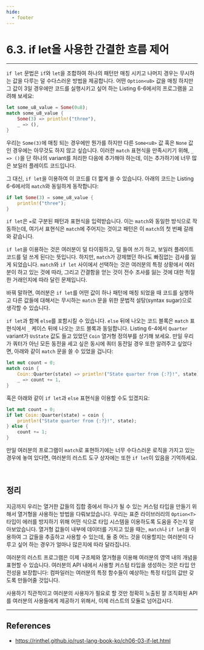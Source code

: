 ```yaml
---
hide:
  - footer
---
```


# 6.3. if let을 사용한 간결한 흐름 제어

---

`if let` 문법은 `if`와 `let`을 조합하여 하나의 패턴만 매칭 시키고 나머지 경우는 무시하는 값을 다루는 덜 수다스러운 방법을 제공합니다. 어떤 `Option<u8>` 값을 매칭 하지만 그 값이 3일 경우에만 코드를 실행시키고 싶어 하는 Listing 6-6에서의 프로그램을 고려해 보세요:

```rust title="Listing 6-6: 어떤 값이 Some(3)일 때에만 코드를 실행하도록 하는 match"
let some_u8_value = Some(0u8);
match some_u8_value {
    Some(3) => println!("three"),
    _ => (),
}
```

우리는 `Some(3)`에 매칭 되는 경우에만 뭔가를 하지만 다른 `Some<u8>` 값 혹은 `None` 값인 경우에는 아무것도 하지 않고 싶습니다. 이러한 `match` 표현식을 만족시키기 위해, `_ => ()`을 단 하나의 variant를 처리한 다음에 추가해야 하는데, 이는 추가하기에 너무 많은 보일러 플레이트 코드입니다.

그 대신, `if let`을 이용하여 이 코드를 더 짧게 쓸 수 있습니다. 아래의 코드는 Listing 6-6에서의 `match`와 동일하게 동작합니다:

```rust
if let Some(3) = some_u8_value {
    println!("three");
}
```

`if let`은 `=`로 구분된 패턴과 표현식을 입력받습니다. 이는 `match`와 동일한 방식으로 작동하는데, 여기서 표현식은 `match`에 주어지는 것이고 패턴은 이 `match`의 첫 번째 갈래와 같습니다.

`if let`을 이용하는 것은 여러분이 덜 타이핑하고, 덜 들여 쓰기 하고, 보일러 플레이트 코드를 덜 쓰게 된다는 뜻입니다. 하지만, `match`가 강제했던 하나도 빠짐없는 검사를 잃게 되었습니다. `match`와 `if let` 사이에서 선택하는 것은 여러분의 특정 상황에서 여러분이 하고 있는 것에 따라, 그리고 간결함을 얻는 것이 전수 조사를 잃는 것에 대한 적절한 거래인지에 따라 달린 문제입니다.

바꿔 말하면, 여러분은 `if let`를 어떤 값이 하나 패턴에 매칭 되었을 때 코드를 실행하고 다른 값들에 대해서는 무시하는 `match` 문을 위한 문법적 설탕(syntax sugar)으로 생각할 수 있습니다.

`if let`과 함께 `else`를 포함시킬 수 있습니다. `else` 뒤에 나오는 코드 블록은 `match` 표현식에서 `_` 케이스 뒤에 나오는 코드 블록과 동일합니다. Listing 6-4에서 `Quarter` variant가 `UsState` 값도 들고 있었던 `Coin` 열거형 정의부를 상기해 보세요. 만일 우리가 쿼터가 아닌 모든 동전을 세고 싶은 동시에 쿼터 동전일 경우 또한 알려주고 싶었다면, 아래와 같이 `match` 문을 쓸 수 있었을 겁니다:

```rust
let mut count = 0;
match coin {
    Coin::Quarter(state) => println!("State quarter from {:?}!", state),
    _ => count += 1,
}
```

혹은 아래와 같이 `if let`과 `else` 표현식을 이용할 수도 있겠지요:

```rust
let mut count = 0;
if let Coin::Quarter(state) = coin {
    println!("State quarter from {:?}!", state);
} else {
    count += 1;
}
```

만일 여러분의 프로그램이 `match`로 표현하기에는 너무 수다스러운 로직을 가지고 있는 경우에 놓여 있다면, 여러분의 러스트 도구 상자에는 또한 `if let`이 있음을 기억하세요.

<br/>

## 정리

지금까지 우리는 열거한 값들의 집합 중에서 하나가 될 수 있는 커스텀 타입을 만들기 위해서 열거형을 사용하는 방법을 다뤄보았습니다. 우리는 표준 라이브러리의 `Option<T>` 타입이 에러를 방지하기 위해 어떤 식으로 타입 시스템을 이용하도록 도움을 주는지 알아보았습니다. 열거형 값들이 내부에 데이터를 가지고 있을 때는, `match`나 `if let`을 이용하여 그 값들을 추출하고 사용할 수 있는데, 둘 중 어느 것을 이용할지는 여러분이 다루고 싶어 하는 경우가 얼마나 많은지에 따라 달라집니다.

여러분의 러스트 프로그램은 이제 구조체와 열거형을 이용해 여러분의 영역 내의 개념을 표현할 수 있습니다. 여러분의 API 내에서 사용할 커스텀 타입을 생성하는 것은 타입 안전성을 보장합니다: 컴파일러는 여러분의 특정 함수들이 예상하는 특정 타입의 값만 갖도록 만들어줄 것입니다.

사용하기 직관적이고 여러분의 사용자가 필요로 할 것만 정확히 노출된 잘 조직화된 API를 여러분의 사용들에게 제공하기 위해서, 이제 러스트의 모듈로 넘어갑시다.

---

## References

- <https://rinthel.github.io/rust-lang-book-ko/ch06-03-if-let.html>
